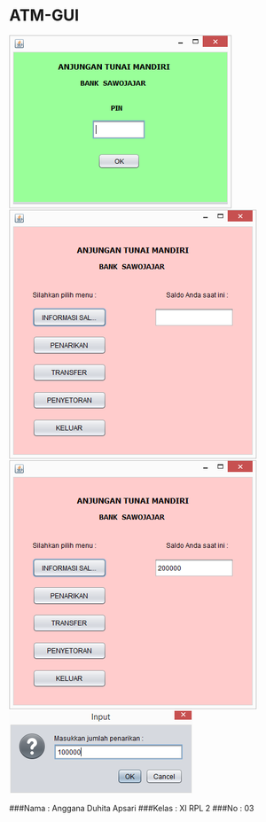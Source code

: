 # ATM-GUI

![screenshot1](https://github.com/Angganada/ATM-GUI/blob/master/aaa.PNG)
![screenshot2](https://github.com/Angganada/ATM-GUI/blob/master/aaa1.PNG)
![screenshot3](https://github.com/Angganada/ATM-GUI/blob/master/aaa2.PNG)
![screenshot4](https://github.com/Angganada/ATM-GUI/blob/master/aaa3.PNG)

###Nama  : Anggana Duhita Apsari
###Kelas : XI RPL 2
###No    : 03
